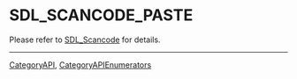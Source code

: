 # SDL_SCANCODE_PASTE

Please refer to [SDL_Scancode](SDL_Scancode) for details.

----
[CategoryAPI](CategoryAPI), [CategoryAPIEnumerators](CategoryAPIEnumerators)

